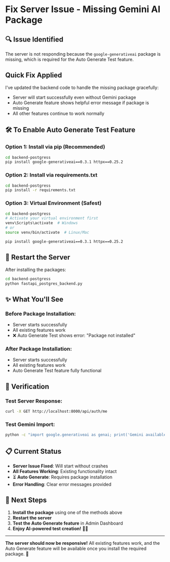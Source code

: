 # Fix Server Issue - Missing Gemini AI Package

## 🔍 **Issue Identified**
The server is not responding because the `google-generativeai` package is missing, which is required for the Auto Generate Test feature.

##  **Quick Fix Applied**
I've updated the backend code to handle the missing package gracefully:
- Server will start successfully even without Gemini package
- Auto Generate feature shows helpful error message if package is missing
- All other features continue to work normally

## 🛠️ **To Enable Auto Generate Test Feature**

### **Option 1: Install via pip (Recommended)**
```bash
cd backend-postgress
pip install google-generativeai==0.3.1 httpx==0.25.2
```

### **Option 2: Install via requirements.txt**
```bash
cd backend-postgress
pip install -r requirements.txt
```

### **Option 3: Virtual Environment (Safest)**
```bash
cd backend-postgress
# Activate your virtual environment first
venv\Scripts\activate  # Windows
# or
source venv/bin/activate  # Linux/Mac

pip install google-generativeai==0.3.1 httpx==0.25.2
```

## 🚀 **Restart the Server**
After installing the packages:
```bash
cd backend-postgress
python fastapi_postgres_backend.py
```

## ✨ **What You'll See**

### **Before Package Installation:**
-  Server starts successfully
-  All existing features work
- ❌ Auto Generate Test shows error: "Package not installed"

### **After Package Installation:**
-  Server starts successfully  
-  All existing features work
-  Auto Generate Test feature fully functional

## 🔧 **Verification**

### **Test Server Response:**
```bash
curl -X GET http://localhost:8000/api/auth/me
```

### **Test Gemini Import:**
```bash
python -c "import google.generativeai as genai; print('Gemini available!')"
```

## 📋 **Current Status**
-  **Server Issue Fixed**: Will start without crashes
-  **All Features Working**: Existing functionality intact
- ⏳ **Auto Generate**: Requires package installation
-  **Error Handling**: Clear error messages provided

## 🎯 **Next Steps**
1. **Install the package** using one of the methods above
2. **Restart the server**
3. **Test the Auto Generate feature** in Admin Dashboard
4. **Enjoy AI-powered test creation!** 🤖✨

---

**The server should now be responsive!** All existing features work, and the Auto Generate feature will be available once you install the required package. 🚀
